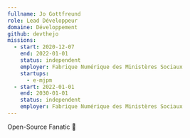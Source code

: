 ```yaml
---
fullname: Jo Gottfreund
role: Lead Développeur
domaine: Développement
github: devthejo
missions:
  - start: 2020-12-07
    end: 2022-01-01
    status: independent
    employer: Fabrique Numérique des Ministères Sociaux
    startups:
      - e-mjpm
  - start: 2022-01-01
    end: 2030-01-01
    status: independent
    employer: Fabrique Numérique des Ministères Sociaux
---
```


Open-Source Fanatic 🦊
